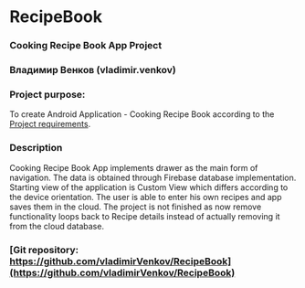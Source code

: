 # RecipeBook
### Cooking Recipe Book App Project

### Владимир Венков (vladimir.venkov)

### Project purpose:
To create Android Application - Cooking Recipe Book according to the [Project requirements](https://github.com/vladimirVenkov/RecipeBook/blob/master/Project_Requirements_readme.md).

### Description

Cooking Recipe Book App implements drawer as the main form of navigation. 
The data is obtained through Firebase database implementation.
Starting view of the application is Custom View which differs according to the device orientation.
The user is able to enter his own recipes and app saves them in the cloud.
The project is not finished as now remove functionality loops back to Recipe details instead of actually removing it from the cloud database.

### [Git repository: https://github.com/vladimirVenkov/RecipeBook](https://github.com/vladimirVenkov/RecipeBook)
